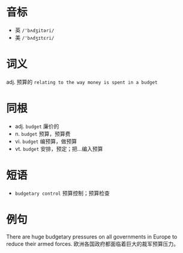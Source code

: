 # 音标

- 英 `/'bʌdʒitəri/`
- 美 `/'bʌdʒɪtɛri/`

# 词义

adj. 预算的
`relating to the way money is spent in a budget`

# 同根

- adj. `budget` 廉价的
- n. `budget` 预算，预算费
- vi. `budget` 编预算，做预算
- vt. `budget` 安排，预定；把…编入预算

# 短语

- `budgetary control` 预算控制；预算检查

# 例句

There are huge budgetary pressures on all governments in Europe to reduce their armed forces.
欧洲各国政府都面临着巨大的裁军预算压力。


